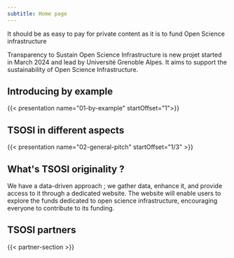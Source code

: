 ```yaml
---
subtitle: Home page
---
```



<div class="big-quote">
It should be as easy to pay for private content as it is to fund Open Science infrastructure
</div>

Transparency to Sustain Open Science Infrastructure is new projet started in March 2024 and lead by Université Grenoble Alpes. It aims to support the sustainability of Open Science Infrastructure.

## Introducing by example

{{< presentation name="01-by-example" startOffset="1">}}

## TSOSI in different aspects

{{< presentation name="02-general-pitch" startOffset="1/3" >}}

## What's TSOSI originality ?

We have a data-driven approach ; we gather data, enhance it, and provide access to it through a dedicated website. The website will enable users to explore the funds dedicated to open science infrastructure, encouraging everyone to contribute to its funding.

## TSOSI partners

{{< partner-section >}}